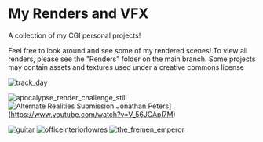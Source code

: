 # My Renders and VFX
A collection of my CGI personal projects!  

Feel free to look around and see some of my rendered scenes! To view all renders, please see the "Renders" folder on the main branch. 
Some projects may contain assets and textures used under a creative commons license

![track_day](https://github.com/user-attachments/assets/3b6fe9bf-6984-4827-9b5a-c3201b639e7e)

![apocalypse_render_challenge_still](https://github.com/user-attachments/assets/10ff2b97-400a-4ed7-b5c6-d69621b69423)
![Alternate Realities Submission Jonathan Peters](https://img.youtube.com/vi/V_56JCApl7M/0.jpg)](https://www.youtube.com/watch?v=V_56JCApl7M)

![guitar](https://github.com/user-attachments/assets/327ae14a-bb67-4129-ae56-af5b7952120f)
![officeinteriorlowres](https://github.com/user-attachments/assets/5b5c9543-43a3-408b-a0d3-d7aab27949e3)
![the_fremen_emperor](https://github.com/user-attachments/assets/75a6ce79-2462-4c89-ab02-2687492294bf)




